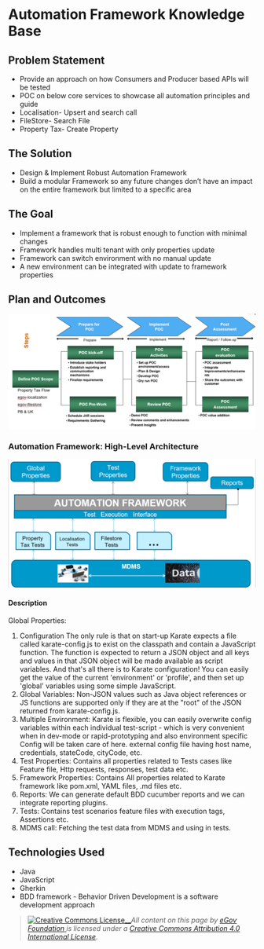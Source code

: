 # Automation Framework Knowledge Base

## **Problem Statement**

* Provide an approach on how Consumers and Producer based APIs will be tested
* POC on below core services to showcase all automation principles and guide
* Localisation- Upsert and search call
* FileStore- Search File
* Property Tax- Create Property

## **The Solution**

* Design & Implement Robust Automation Framework
* Build a modular Framework so any future changes don’t have an impact on the entire framework but limited to a specific area

## **The Goal**

* Implement a framework that is robust enough to function with minimal changes
* Framework handles multi tenant with only properties update
* Framework can switch environment with no manual update
* A new environment can be integrated with update to framework properties

## **Plan and Outcomes**

![](../../../../.gitbook/assets/156.png)

### **Automation Framework: High-Level Architecture**

![](../../../../.gitbook/assets/157.png)

#### **Description**

Global Properties:

1. Configuration The only rule is that on start-up Karate expects a file called karate-config.js to exist on the classpath and contain a JavaScript function. The function is expected to return a JSON object and all keys and values in that JSON object will be made available as script variables. And that's all there is to Karate configuration! You can easily get the value of the current 'environment' or 'profile', and then set up 'global' variables using some simple JavaScript.
2. Global Variables: Non-JSON values such as Java object references or JS functions are supported only if they are at the "root" of the JSON returned from karate-config.js.
3. Multiple Environment: Karate is flexible, you can easily overwrite config variables within each individual test-script - which is very convenient when in dev-mode or rapid-prototyping and also environment specific Config will be taken care of here. external config file having host name, credentials, stateCode, cityCode, etc.
4. Test Properties: Contains all properties related to Tests cases like Feature file, Http requests, responses, test data etc.
5. Framework Properties: Contains All properties related to Karate framework like pom.xml, YAML files, .md files etc.
6. Reports: We can generate default BDD cucumber reports and we can integrate reporting plugins.
7. Tests: Contains test scenarios feature files with execution tags, Assertions etc.
8. MDMS call: Fetching the test data from MDMS and using in tests.

## **Technologies Used**

* Java
* JavaScript
* Gherkin
* BDD framework - Behavior Driven Development is a software development approach

> [![Creative Commons License](https://i.creativecommons.org/l/by/4.0/80x15.png)\_\_](http://creativecommons.org/licenses/by/4.0/)_All content on this page by_ [_eGov Foundation_ ](https://egov.org.in/)_is licensed under a_ [_Creative Commons Attribution 4.0 International License_](http://creativecommons.org/licenses/by/4.0/)_._
